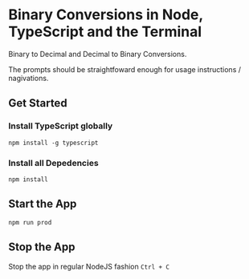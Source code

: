 # Binary Conversions in Node, TypeScript and the Terminal

Binary to Decimal and Decimal to Binary Conversions.

The prompts should be straightfoward enough for usage instructions / nagivations.

## Get Started

### Install TypeScript globally

`npm install -g typescript`

### Install all Depedencies

`npm install`

## Start the App

`npm run prod`

## Stop the App

Stop the app in regular NodeJS fashion
`Ctrl + C`
